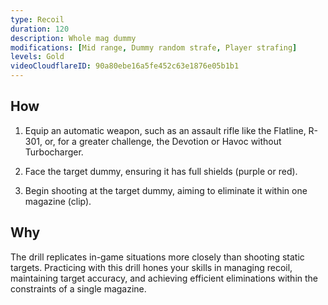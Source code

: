 ```yaml
---
type: Recoil
duration: 120
description: Whole mag dummy
modifications: [Mid range, Dummy random strafe, Player strafing]
levels: Gold
videoCloudflareID: 90a80ebe16a5fe452c63e1876e05b1b1
---
```


## How

1. Equip an automatic weapon, such as an assault rifle like the Flatline, R-301, or, for a greater challenge, the Devotion or Havoc without Turbocharger.

2. Face the target dummy, ensuring it has full shields (purple or red).

3. Begin shooting at the target dummy, aiming to eliminate it within one magazine (clip).

## Why

The drill replicates in-game situations more closely than shooting static targets. Practicing with this drill hones your skills in managing recoil, maintaining target accuracy, and achieving efficient eliminations within the constraints of a single magazine.

